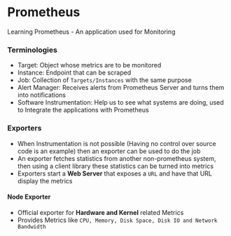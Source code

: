 # Prometheus
Learning Prometheus - An application used for Monitoring

### Terminologies
- Target: Object whose metrics are to be monitored
- Instance: Endpoint that can be scraped
- Job: Collection of `Targets/Instances` with the same purpose
- Alert Manager: Receives alerts from Prometheus Server and turns them into notifications
- Software Instrumentation: Help us to see what systems are doing, used to Integrate the applications with Prometheus

### Exporters
- When Instrumentation is not possible (Having no control over source code is an example) then an exporter can be used to do the job
- An exporter fetches statistics from another non-prometheus system, then using a client library these statistics can be turned into metrics
- Exporters start a **Web Server** that exposes a `URL` and have that URL display the metrics

#### Node Exporter
- Official exporter for **Hardware and Kernel** related Metrics
- Provides Metrics like `CPU, Memory, Disk Space, Disk IO and Network Bandwidth`